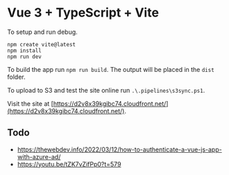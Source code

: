 # Vue 3 + TypeScript + Vite
To setup and run debug.

```
npm create vite@latest
npm install
npm run dev
```

To build the app run `npm run build`. The output will be placed in the `dist` folder.

To upload to S3 and test the site online run `.\.pipelines\s3sync.ps1`.

Visit the site at [https://d2v8x39kgibc74.cloudfront.net/](https://d2v8x39kgibc74.cloudfront.net/).

## Todo
- https://thewebdev.info/2022/03/12/how-to-authenticate-a-vue-js-app-with-azure-ad/
- https://youtu.be/tZK7vZifPp0?t=579